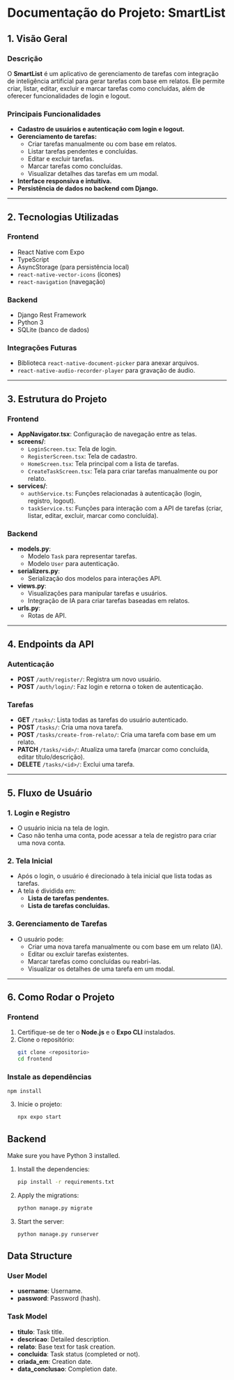 # Documentação do Projeto: SmartList

## 1. Visão Geral

### Descrição
O **SmartList** é um aplicativo de gerenciamento de tarefas com integração de inteligência artificial para gerar tarefas com base em relatos. Ele permite criar, listar, editar, excluir e marcar tarefas como concluídas, além de oferecer funcionalidades de login e logout.

### Principais Funcionalidades
- **Cadastro de usuários e autenticação com login e logout.**
- **Gerenciamento de tarefas:**
  - Criar tarefas manualmente ou com base em relatos.
  - Listar tarefas pendentes e concluídas.
  - Editar e excluir tarefas.
  - Marcar tarefas como concluídas.
  - Visualizar detalhes das tarefas em um modal.
- **Interface responsiva e intuitiva.**
- **Persistência de dados no backend com Django.**

---

## 2. Tecnologias Utilizadas

### Frontend
- React Native com Expo
- TypeScript
- AsyncStorage (para persistência local)
- `react-native-vector-icons` (ícones)
- `react-navigation` (navegação)

### Backend
- Django Rest Framework
- Python 3
- SQLite (banco de dados)

### Integrações Futuras
- Biblioteca `react-native-document-picker` para anexar arquivos.
- `react-native-audio-recorder-player` para gravação de áudio.

---

## 3. Estrutura do Projeto

### Frontend
- **AppNavigator.tsx**: Configuração de navegação entre as telas.
- **screens/**:
  - `LoginScreen.tsx`: Tela de login.
  - `RegisterScreen.tsx`: Tela de cadastro.
  - `HomeScreen.tsx`: Tela principal com a lista de tarefas.
  - `CreateTaskScreen.tsx`: Tela para criar tarefas manualmente ou por relato.
- **services/**:
  - `authService.ts`: Funções relacionadas à autenticação (login, registro, logout).
  - `taskService.ts`: Funções para interação com a API de tarefas (criar, listar, editar, excluir, marcar como concluída).

### Backend
- **models.py**:
  - Modelo `Task` para representar tarefas.
  - Modelo `User` para autenticação.
- **serializers.py**:
  - Serialização dos modelos para interações API.
- **views.py**:
  - Visualizações para manipular tarefas e usuários.
  - Integração de IA para criar tarefas baseadas em relatos.
- **urls.py**:
  - Rotas de API.

---

## 4. Endpoints da API

### Autenticação
- **POST** `/auth/register/`: Registra um novo usuário.
- **POST** `/auth/login/`: Faz login e retorna o token de autenticação.

### Tarefas
- **GET** `/tasks/`: Lista todas as tarefas do usuário autenticado.
- **POST** `/tasks/`: Cria uma nova tarefa.
- **POST** `/tasks/create-from-relato/`: Cria uma tarefa com base em um relato.
- **PATCH** `/tasks/<id>/`: Atualiza uma tarefa (marcar como concluída, editar título/descrição).
- **DELETE** `/tasks/<id>/`: Exclui uma tarefa.

---

## 5. Fluxo de Usuário

### 1. Login e Registro
- O usuário inicia na tela de login.
- Caso não tenha uma conta, pode acessar a tela de registro para criar uma nova conta.

### 2. Tela Inicial
- Após o login, o usuário é direcionado à tela inicial que lista todas as tarefas.
- A tela é dividida em:
  - **Lista de tarefas pendentes.**
  - **Lista de tarefas concluídas.**

### 3. Gerenciamento de Tarefas
- O usuário pode:
  - Criar uma nova tarefa manualmente ou com base em um relato (IA).
  - Editar ou excluir tarefas existentes.
  - Marcar tarefas como concluídas ou reabri-las.
  - Visualizar os detalhes de uma tarefa em um modal.

---

## 6. Como Rodar o Projeto

### Frontend
1. Certifique-se de ter o **Node.js** e o **Expo CLI** instalados.
2. Clone o repositório:
   ```bash
   git clone <repositorio>
   cd frontend

### Instale as dependências
    npm install

3. Inicie o projeto:
      ```bash
      npx expo start

## Backend

Make sure you have Python 3 installed.

1. Install the dependencies:

   ```bash
   pip install -r requirements.txt
   ```

2. Apply the migrations:

   ```bash
   python manage.py migrate
   ```

3. Start the server:

   ```bash
   python manage.py runserver
   ```

## Data Structure

### User Model

- **username**: Username.
- **password**: Password (hash).

### Task Model

- **titulo**: Task title.
- **descricao**: Detailed description.
- **relato**: Base text for task creation.
- **concluida**: Task status (completed or not).
- **criada_em**: Creation date.
- **data_conclusao**: Completion date.
